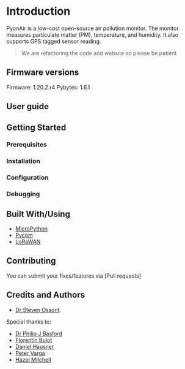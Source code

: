 # Introduction
PyonAir is a low-cost open-source air pollution monitor. The monitor measures particulate matter (PM), temperature, and humidity. It also supports GPS tagged sensor reading.

> We are refactoring the code and website so please be patient 

## Firmware versions

Firmware: 1.20.2.r4
Pybytes: 1.6.1

## User guide
 


## Getting Started
 

### Prerequisites
 
### Installation
 

### Configuration
 
### Debugging
 

## Built With/Using

* [MicroPython](https://micropython.org/)
* [Pycom](https://pycom.io/)
* [LoRaWAN](https://www.thethingsnetwork.org/docs/lorawan/)

## Contributing

You can submit your fixes/features via [Pull requests] 

## Credits and Authors

* [Dr Steven Ossont](https://www.linkedin.com/in/sjj698/).

Special thanks to:

* [Dr Philip J Basford](https://www.southampton.ac.uk/engineering/about/staff/pjb1u12.page)
* [Florentin Bulot](https://www.southampton.ac.uk/smmi/about/our_students/florentin-bulot.page)
* [Daniel Hausner](https://github.com/danhaus)
* [Peter Varga](https://github.com/pe-varga)
* [Hazel Mitchell](https://github.com/CeruleanMars)


